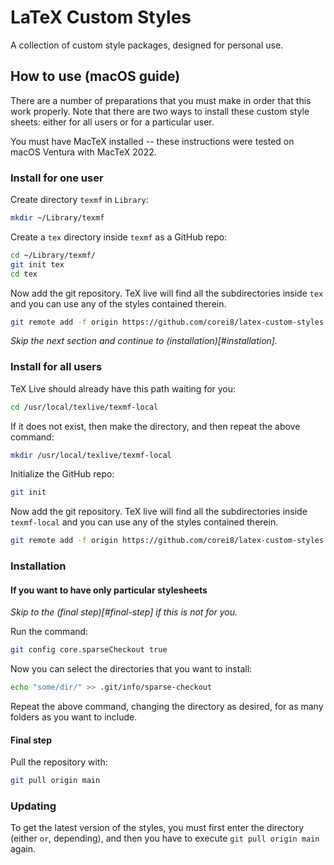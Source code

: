 # LaTeX Custom Styles

A collection of custom style packages, designed for personal use.

## How to use (macOS guide)

There are a number of preparations that you must make in order that this work properly. Note that there are two ways
to install these custom style sheets: either for all users or for a particular user.

You must have MacTeX installed -- these instructions were tested on macOS Ventura with MacTeX 2022.

### Install for one user

Create directory `texmf` in `Library`:

```sh
mkdir ~/Library/texmf
```

Create a `tex` directory inside `texmf` as a GitHub repo:

```sh
cd ~/Library/texmf/
git init tex
cd tex
```

Now add the git repository. TeX live will find all the subdirectories inside `tex` and you can use any of the 
styles contained therein.

```sh
git remote add -f origin https://github.com/corei8/latex-custom-styles.git
```

*Skip the next section and continue to (installation)[#installation].*

### Install for all users

TeX Live should already have this path waiting for you:

```sh
cd /usr/local/texlive/texmf-local
```

If it does not exist, then make the directory, and then repeat the above command:

```sh
mkdir /usr/local/texlive/texmf-local
```

Initialize the GitHub repo:

```sh
git init
```

Now add the git repository. TeX live will find all the subdirectories inside `texmf-local` and you can use any of the 
styles contained therein.

```sh
git remote add -f origin https://github.com/corei8/latex-custom-styles.git
```

### Installation

#### If you want to have only particular stylesheets

*Skip to the (final step)[#final-step] if this is not for you.*

Run the command:

```sh
git config core.sparseCheckout true
```

Now you can select the directories that you want to install:

```sh
echo "some/dir/" >> .git/info/sparse-checkout
```

Repeat the above command, changing the directory as desired, for as many folders as you want to include.

#### Final step

Pull the repository with:

```sh
git pull origin main
```

### Updating

To get the latest version of the styles, you must first enter the directory (either `` or ``, depending), and then you 
have to execute `git pull origin main` again.





